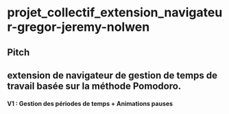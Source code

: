 # projet_collectif_extension_navigateur-gregor-jeremy-nolwen

## Pitch 
## extension de navigateur de gestion de temps de travail basée sur la méthode Pomodoro.
#### V1 : Gestion des périodes de temps + Animations pauses

